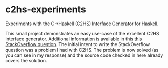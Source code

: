 c2hs-experiments
================

Experiments with the C->Haskell (C2HS) Interface Generator for Haskell.

This small project demonstrates an easy use-case of the excellent C2HS interface
generator. Additional information is available in this [this StackOverflow
question](http://stackoverflow.com/questions/12070800/cant-get-c2hs-with-foreign-pointers-to-work).
The initial intent to write the StackOverflow question was a problem I had with
C2HS. The problem is now solved (as you can see in my response) and the source
code checked in here already covers the solution.
